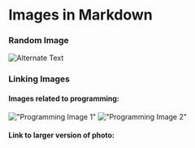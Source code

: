 # Images in Markdown

### Random Image

![Alternate Text](https://picsum.photos/200/300/?random "Tool Tip")

### Linking Images

#### Images related to programming:

!["Programming Image 1"][1]
!["Programming Image 2"][2]

#### Link to larger version of photo:

![![](https://picsum.photos/500/600?image=1082)](https://picsum.photos/100/200?image=1082)

![<img src="https://picsum.photos/700/800?image=1043">](https://picsum.photos/200/300?image=1043)


[1]: https://unsplash.com/photos/OqtafYT5kTw
[2]: https://unsplash.com/photos/XJXWbfSo2f0






